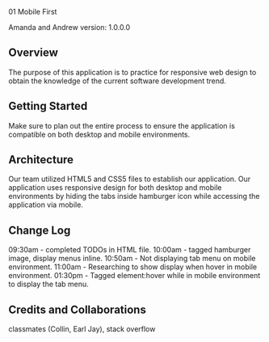 01 Mobile First

Amanda and Andrew
version: 1.0.0.0

## Overview
The purpose of this application is to practice for responsive web design to obtain the knowledge of the current software development trend.

## Getting Started
Make sure to plan out the entire process to ensure the application is compatible on both desktop and mobile environments.

## Architecture
Our team utilized HTML5 and CSS5 files to establish our application. Our application uses responsive design for both desktop and mobile environments by hiding the tabs inside hamburger icon while accessing the application via mobile.

## Change Log
09:30am - completed TODOs in HTML file.
10:00am - tagged hamburger image, display menus inline.
10:50am - Not displaying tab menu on mobile environment.
11:00am - Researching to show display when hover in mobile environment.
01:30pm - Tagged element:hover while in mobile environment to display the tab menu.

## Credits and Collaborations
classmates (Collin, Earl Jay), stack overflow